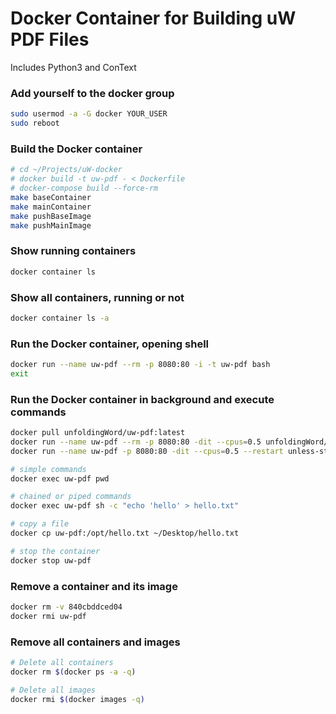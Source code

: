 # Docker Container for Building uW PDF Files

Includes Python3 and ConText


### Add yourself to the docker group
```bash
sudo usermod -a -G docker YOUR_USER
sudo reboot
```

### Build the Docker container
```bash
# cd ~/Projects/uW-docker
# docker build -t uw-pdf - < Dockerfile
# docker-compose build --force-rm
make baseContainer
make mainContainer
make pushBaseImage
make pushMainImage
```

### Show running containers
```bash
docker container ls
```

### Show all containers, running or not
```bash
docker container ls -a
```

### Run the Docker container, opening shell
```bash
docker run --name uw-pdf --rm -p 8080:80 -i -t uw-pdf bash
exit
```

### Run the Docker container in background and execute commands
```bash
docker pull unfoldingWord/uw-pdf:latest
docker run --name uw-pdf --rm -p 8080:80 -dit --cpus=0.5 unfoldingWord/uw-pdf:latest
docker run --name uw-pdf -p 8080:80 -dit --cpus=0.5 --restart unless-stopped unfoldingWord/uw-pdf:latest

# simple commands
docker exec uw-pdf pwd

# chained or piped commands
docker exec uw-pdf sh -c "echo 'hello' > hello.txt"

# copy a file
docker cp uw-pdf:/opt/hello.txt ~/Desktop/hello.txt

# stop the container
docker stop uw-pdf
```

### Remove a container and its image
```bash
docker rm -v 840cbddced04
docker rmi uw-pdf
```

### Remove all containers and images
```bash
# Delete all containers
docker rm $(docker ps -a -q)

# Delete all images
docker rmi $(docker images -q)
```
